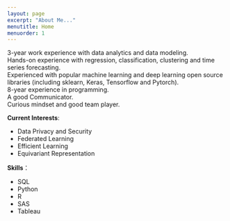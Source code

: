 ```yaml
---
layout: page
excerpt: "About Me..."
menutitle: Home
menuorder: 1
---
```


3-year work experience with data analytics and data modeling.   
Hands-on experience with regression, classification, clustering and time series forecasting.   
Experienced with popular machine learning and deep learning open source libraries (including sklearn, Keras, Tensorflow and Pytorch).  
8-year experience in programming.   
A good Communicator.    
Curious mindset and good team player.  

__Current Interests__: <br>
- Data Privacy and Security
- Federated Learning
- Efficient Learning
- Equivariant Representation 

__Skills__：  <br>
- SQL
- Python
- R
- SAS
- Tableau
